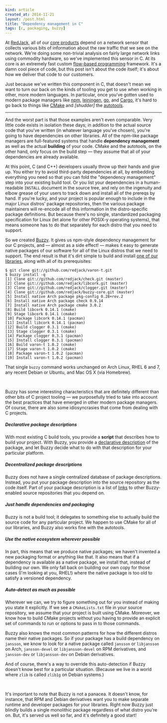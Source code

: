 ```yaml
---
kind: article
created_at: 2014-11-21
layout: /post.html
title: "Dependency management in C"
tags: [c, packaging, buzzy]
---
```


At [RedJack](http://www.redjack.com/), all of our [core
products](http://www.redjack.com/solutions/) depend on a network sensor that
collects various bits of information about the raw traffic that we see on the
network.  We're doing some non-trivial analysis on fairly large network links
using commodity hardware, so we've implemented this sensor in C.  At its core is
an extremely fast custom [flow-based
programming](http://en.wikipedia.org/wiki/Flow-based_programming) framework.
It's a damn cool piece of code, but this post isn't about the code itself; it's
about how we deliver that code to our customers.

Just because we've written this component in C, that doesn't mean we want to
turn our back on the kinds of tooling you get to use when working in other, more
modern languages.  In particular, once you've gotten used to modern package
managers like [npm](https://www.npmjs.org/), [leiningen](http://leiningen.org/),
[go](http://golang.org/doc/articles/go_command.html), and
[Cargo](http://doc.crates.io/guide.html), it's hard to go back to things like
[CMake](http://www.cmake.org/) and *[shudder]* the
[autotools](http://en.wikipedia.org/wiki/GNU_build_system).

<hr class="jump">

And the worst part is that those examples aren't even comparable.  Very little
code exists in isolation these days; in addition to the actual source code that
you've written (in whatever language you've chosen), you're going to have
dependencies on other libraries.  All of the npm-like package managers are
full-featured systems that handle **dependency management** as well as the
actual **building** of your code.  CMake and the autotools, on the other hand,
only focus on the build step — they assume that all of your dependencies are
already available.

At this point, C (and C++) developers usually throw up their hands and give up.
You either try to avoid third-party dependencies at all, by embedding
everything you need so that you can fold the "dependency management" step into
your existing build tool.  Or you list your dependencies in a human-readable
`INSTALL` document in the source tree, and rely on the ingenuity and elbow
grease of your users to track down and install all of the prereqs by hand.  If
you're lucky, and your project is popular enough to include in the major Linux
distros' package repositories, then the various package maintainers will
re-encode all of this information in the distro-specific package definitions.
But because there's no single, standardized packaging specification for Linux
(let alone for other POSIX-y operating systems), that means someone has to do
that separately for each distro that you need to support.

So we created [Buzzy](https://github.com/redjack/buzzy/).  It gives us npm-style
dependency management for our C projects, and — almost as a side effect! — makes
it easy to generate native packages of our software for all of the Linux distros
that we need to support.  The end result is that it's dirt simple to build and
install [one of our libraries](https://github.com/redjack/varon-t/), along with
all of its prerequisites:

    $ git clone git://github.com/redjack/varon-t.git
    $ buzzy install -q
    [1] Clone git://github.com/redjack/check.git (master)
    [2] Clone git://github.com/redjack/libcork.git (master)
    [3] Clone git://github.com/redjack/clogger.git (master)
    [4] Clone git://github.com/redjack/buzzy-core.git (master)
    [5] Install native Arch package pkg-config 0.28+rev.2
    [6] Install native Arch package check 0.9.14
    [7] Install native Arch package cmake 3.0.2
    [8] Build libcork 0.14.1 (cmake)
    [9] Stage libcork 0.14.1 (cmake)
    [10] Package libcork 0.14.1 (pacman)
    [11] Install libcork 0.14.1 (pacman)
    [12] Build clogger 0.3.1 (cmake)
    [13] Stage clogger 0.3.1 (cmake)
    [14] Package clogger 0.3.1 (pacman)
    [15] Install clogger 0.3.1 (pacman)
    [16] Build varon-t 1.0.2 (cmake)
    [17] Stage varon-t 1.0.2 (cmake)
    [18] Package varon-t 1.0.2 (pacman)
    [19] Install varon-t 1.0.2 (pacman)

That single `buzzy` command works unchanged on Arch Linux, RHEL 6 and 7, any
recent Debian or Ubuntu, and Mac OS X (via Homebrew).

<br>

Buzzy has some interesting characteristics that are definitely different than
other bits of C project tooling — we purposefully tried to take into account the
best practices that have emerged in other modern package managers.  Of course,
there are also some idiosyncrasies that come from dealing with C projects.


##### Declarative package descriptions

With most existing C build tools, you provide a **script** that describes how to
build your project.  With Buzzy, you provide a [declarative
description](https://github.com/redjack/libcork/blob/develop/.buzzy/package.yaml)
of the package, and let Buzzy decide what to do with that description for your
particular platform.


##### Decentralized package descriptions

Buzzy does not have a single centralized database of package descriptions.
Instead, you put your package description into the source repository as the code
itself.  Part of your package description is a list of
[links](https://github.com/redjack/libcork/blob/develop/.buzzy/links.yaml) to
other Buzzy-enabled source repositories that you depend on.


##### Just handle dependencies and packaging

Buzzy is not a build tool; it delegates to something else to actually build the
source code for any particular project.  We happen to use CMake for all of our
libraries, and Buzzy also works fine with the autotools.


##### Use the native ecosystem wherever possible

In part, this means that we produce native packages; we haven't invented a new
packaging format or anything like that.  It also means that if a dependency is
available as a native package, we install that, instead of building our own.  We
only fall back on building our own copy for those cases (I'm looking at you,
RHEL!) where the native package is too old to satisfy a versioned dependency.


##### Auto-detect as much as possible

Wherever we can, we try to figure something out for you instead of making you
state it explicitly.  If we see a `CMakeLists.txt` file in your source
repository, we assume that your project is built using CMake.  Moreover, we know
how to build CMake projects without you having to provide an explicit set of
commands to run or options to pass in to those commands.

Buzzy also knows the most common patterns for how the different distros name
their native packages.  So if your package has a build dependency on `jansson`,
we know to look for a native package called `jansson` or `libjansson` on Arch,
`jansson-devel` or `libjansson-devel` on RPM derivatives, and `jansson-dev` or
`libjansson-dev` on Debian derivatives.

And of course, there's a way to override this auto-detection if Buzzy doesn't
know best for a particular situation.  (Because we live in a world where `zlib`
is called `zlib1g` on Debian systems.)


<br>

It's important to note that Buzzy is not a panacea.  It doesn't know, for
instance, that RPM and Debian derivatives want you to make separate runtime and
developer packages for your libraries.  Right now Buzzy just blindly builds a
single monolithic package regardless of what distro you're on.  But, it's served
us well so far, and it's definitely a good start!
